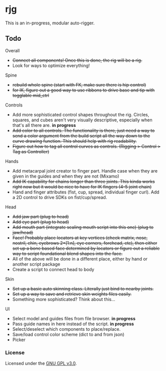 # rjg

This is an in-progress, modular auto-rigger.

## Todo
Overall
- <s>Connect all components! Once this is done, the rig will be a rig.</s>
- Look for ways to optimize everything!

Spine
- <s>rebuild whole spine (start with FK, make sure there is hip control)</s>
- <s>for IK, figure out a good way to use ribbons to drive base and tip with togglable mid_ctrl</s>

Controls
- Add more sophisticated control shapes throughout the rig. Circles, squares, and cubes aren't very visually descriptive, especially when that's all there are. **in progress**
- <s>Add color to all controls. The functionality is there, just need a way to send a color argument from the build script all the way down to the curve drawing function. This should help with rig readability.</s>
- <s>Figure out how to tag all control curves as controls. (Rigging > Control > Tag as Controller) </s>

Hands
- Add metacarpal joint creator to finger part. Handle case when they are given in the guides and when they are not (Mixamo)
- <s>Add IK capability for chains longer than three joints. This kinda works right now but it would be nice to have for IK fingers (4-5 joint chain)</s>
- Hand and finger attributes (fist, cup, spread, individual finger curl). Add a 2D control to drive SDKs on fist/cup/spread.

Head
- <s>Add jaw part (plug to head)</s>
- <s>Add eye part (plug to head)</s>
- <s>Add mouth part (integrate sealing mouth script into this one) (plug to jaw/head)</s>
- <s>Face! Probably place locators at key vertices (cheek matrix, nose, nostril, chin, eyebrows 2*[1:n], eye corners, forehead, etc), then either set up a bone based face determined by locators or figure out a reliable way to script foundational blend shapes into the face.</s>
- All of the above will be done in a different place, either by hand or another script package
- Create a script to connect head to body

Skin
- <s>Set up a basic auto skinning class. Literally just bind to nearby joints. </s>
- <s>Set up a way to save and retrieve skin weights files easily.</s>
- Something more sophisticated? Think about this...

UI
- Select model and guides files from file browser. **in progress**
- Pass guide names in here instead of the script. **in progress**
- Select/deselect which components to place/replace.
- Save/load control color scheme (dict to and from json)
- Picker


### License

Licensed under the [GNU GPL v3.0](COPYING).